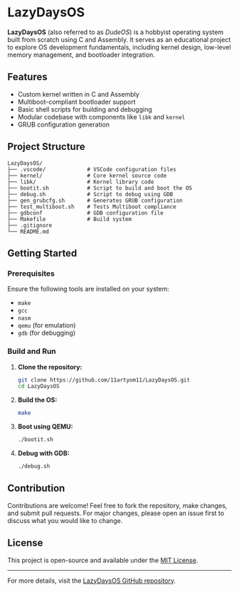 # LazyDaysOS

**LazyDaysOS** (also referred to as *DudeOS*) is a hobbyist operating system built from scratch using C and Assembly. It serves as an educational project to explore OS development fundamentals, including kernel design, low-level memory management, and bootloader integration.

## Features

- Custom kernel written in C and Assembly
- Multiboot-compliant bootloader support
- Basic shell scripts for building and debugging
- Modular codebase with components like `libk` and `kernel`
- GRUB configuration generation

## Project Structure

```
LazyDaysOS/
├── .vscode/             # VSCode configuration files
├── kernel/              # Core kernel source code
├── libk/                # Kernel library code
├── bootit.sh            # Script to build and boot the OS
├── debug.sh             # Script to debug using GDB
├── gen_grubcfg.sh       # Generates GRUB configuration
├── test_multiboot.sh    # Tests Multiboot compliance
├── gdbconf              # GDB configuration file
├── Makefile             # Build system
├── .gitignore
└── README.md
```

## Getting Started

### Prerequisites

Ensure the following tools are installed on your system:

- `make`
- `gcc`
- `nasm`
- `qemu` (for emulation)
- `gdb` (for debugging)

### Build and Run

1. **Clone the repository:**

   ```bash
   git clone https://github.com/11artyom11/LazyDaysOS.git
   cd LazyDaysOS
   ```

2. **Build the OS:**

   ```bash
   make
   ```

3. **Boot using QEMU:**

   ```bash
   ./bootit.sh
   ```

4. **Debug with GDB:**

   ```bash
   ./debug.sh
   ```

## Contribution

Contributions are welcome! Feel free to fork the repository, make changes, and submit pull requests. For major changes, please open an issue first to discuss what you would like to change.

## License

This project is open-source and available under the [MIT License](LICENSE).

---

For more details, visit the [LazyDaysOS GitHub repository](https://github.com/11artyom11/LazyDaysOS).

